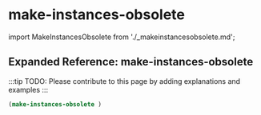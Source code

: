 # make-instances-obsolete

import MakeInstancesObsolete from './_makeinstancesobsolete.md';

<MakeInstancesObsolete />

## Expanded Reference: make-instances-obsolete

:::tip
TODO: Please contribute to this page by adding explanations and examples
:::

```lisp
(make-instances-obsolete )
```
